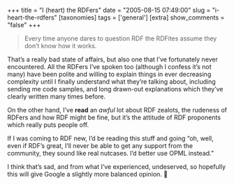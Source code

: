 +++
title = "I (heart) the RDFers"
date = "2005-08-15 07:49:00"
slug = "i-heart-the-rdfers"
[taxonomies]
tags = ['general']
[extra]
show_comments = "false"
+++

> Every time anyone dares to question RDF the RDFites assume they don’t know how it works.

That’s a really bad state of affairs, but also one that I’ve fortunately never encountered. All the RDFers I’ve spoken too (although I confess it’s not many) have been polite and willing to explain things in ever decreasing complexity until I finally understand what they’re talking about, including sending me code samples, and long drawn-out explanations which they’ve clearly written many times before.

On the other hand, I’ve **read** an *awful* lot about RDF zealots, the rudeness of RDFers and how RDF might be fine, but it’s the attitude of RDF proponents which really puts people off.

If I was coming to RDF new, I’d be reading this stuff and going “oh, well, even if RDF’s great, I’ll never be able to get any support from the community, they sound like real nutcases. I’d better use OPML instead.”

I think that’s sad, and from what I’ve experienced, undeserved, so hopefully this will give Google a slightly more balanced opinion. 🙂
